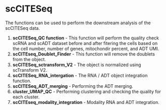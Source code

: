 # scCITESeq
 
The functions can be used to perform the downstream analysis of the scCITESeq data.
1. **scCITESeq_QC function** - This function will perform the quality check scRNA and scADT dataset before and after fitering the cells based on the cell number, number of genes, mitochondir percent, and ADT UMI. 
2. **scCITEseq_Doublet_Finder** - This function will remove the doublets from the object.
3. **scCITESeq_sctransform_V2** - The object is normalized using scTransform V2. 
4. **scCITESeq_RNA_intergation** - The RNA / ADT object integration function.
5. **scCITESeq_ADT_merging** - Performing the ADT merging.
6. **cluster_UMAP_QC** - Performing clustering and checking the quality for each cluster.
7. **scCITEseq_modality_integration** -  Modality RNA and ADT integration.
